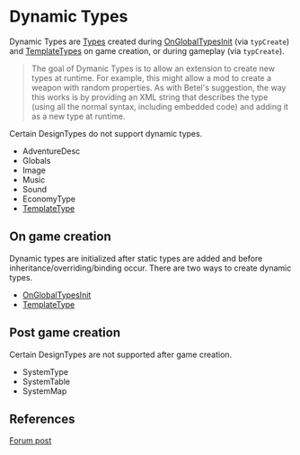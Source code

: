 # Dynamic Types
Dynamic Types are [Types](Types.md) created during [OnGlobalTypesInit](XML/Type.md#onglobaltypesinit) (via `typCreate`) and [TemplateTypes](XML/TemplateType.md) on game creation, or during gameplay (via `typCreate`).

> The goal of Dymanic Types is to allow an extension to create new types at runtime. For example, this might allow a mod to create a weapon with random properties. As with Betel's suggestion, the way this works is by providing an XML string that describes the type (using all the normal syntax, including embedded code) and adding it as a new type at runtime.

Certain DesignTypes do not support dynamic types.
- AdventureDesc
- Globals
- Image
- Music
- Sound
- EconomyType
- [TemplateType](XML/TemplateType.md)

## On game creation
Dynamic types are initialized after static types are added and before inheritance/overriding/binding occur. There are two ways to create dynamic types.
- [OnGlobalTypesInit](Type.md#onglobaltypesinit)
- [TemplateType](XML/TemplateType.md)

## Post game creation
Certain DesignTypes are not supported after game creation.
- SystemType
- SystemTable
- SystemMap

## References
[Forum post](https://forums.kronosaur.com/viewtopic.php?p=45046#p45046)